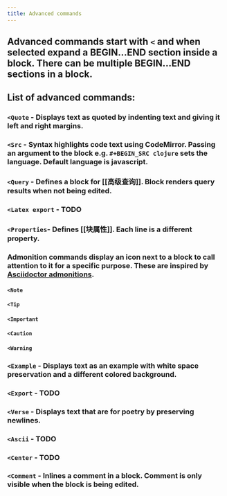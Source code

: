 ```yaml
---
title: Advanced commands
---
```


## Advanced commands start with `<` and when selected expand a BEGIN...END section inside a block. There can be multiple BEGIN...END sections in a block.
## List of advanced commands:
### `<Quote` - Displays text as quoted by indenting text and giving it left and right margins.
### `<Src` - Syntax highlights code text using CodeMirror. Passing an argument to the block e.g. `#+BEGIN_SRC clojure` sets the language. Default language is javascript.
### `<Query` - Defines a block for [[高级查询]]. Block renders query results when not being edited.
### `<Latex export` - TODO
### `<Properties`- Defines [[块属性]]. Each line is a different property.
### Admonition commands display an icon next to a block to call attention to it for a specific purpose. These are inspired by [Asciidoctor admonitions](https://asciidoctor.org/docs/user-manual/#admonition).
#### `<Note`
#### `<Tip`
#### `<Important`
#### `<Caution`
#### `<Warning`
### `<Example` - Displays text as an example with white space preservation and a different colored background.
### `<Export` - TODO
### `<Verse` - Displays text that are for poetry by preserving newlines.
### `<Ascii` - TODO
### `<Center` - TODO
### `<Comment` - Inlines a comment in a block. Comment is only visible when the block is being edited.